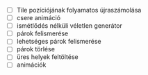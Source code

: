 
- [ ] Tile pozíciójának folyamatos újraszámolása
- [ ] csere animáció
- [ ] ismétlődés nélküli véletlen generátor
- [ ] párok felismerése
- [ ] lehetséges párok felismerése
- [ ] párok törlése
- [ ] üres helyek feltöltése
- [ ] animációk